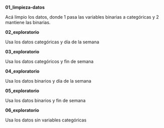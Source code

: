 **01_limpieza-datos**

Acá limpio los datos, donde 1 pasa las variables binarias a categóricas y 2 mantiene las binarias.

**02_exploratorio**

Usa los datos categóricas y día de la semana

**03_exploratorio**

Usa los datos categóricos y fin de semana

**04_exploratorio**

Usa los datos binarios y día de la semana

**05_exploratorio**

Usa los datos binarios y fin de semana

**06_exploratorio**

Usa los datos sin variables categóricas